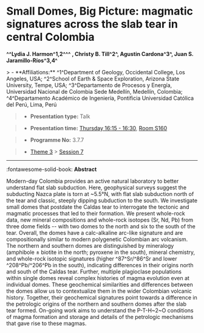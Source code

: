 # Small Domes, Big Picture: magmatic signatures across the slab tear in central Colombia

**^^Lydia J. Harmon^1,2^^^ , Christy B. Till^2^, Agustin Cardona^3^, Juan S. Jaramillo-Ríos^3,4^**

<!-- more -->> - **Affiliations:** ^1^Department of Geology, Occidental College, Los Angeles, USA; ^2^School of Earth & Space Exploration, Arizona State University, Tempe, USA; ^3^Departamento de Procesos y Energía, Universidad Nacional de Colombia Sede Medellín, Medellín, Colombia; ^4^Departamento Académico de Ingeniería, Pontificia Universidad Católica del Perú, Lima, Perú  

> - **Presentation type:** Talk

> - **Presentation time:** [Thursday 16:15 - 16:30](../sessions_comparison.md#__tabbed_3_2), [Room S160](../maps_venue.md#__tabbed_1_2)

> - **Programme No:** 3.7.7

> - [Theme 3](../theme3.md) > [Session 7](../sessions/session-3-7.md)

--- 

:fontawesome-solid-book: **Abstract**

Modern-day Colombia provides an active natural laboratory to better understand flat slab subduction. Here, geophysical surveys suggest the subducting Nazca plate is torn at ~5.5°N, with flat slab subduction north of the tear and classic, steeply dipping subduction to the south. We investigate small domes that postdate the Caldas tear to interrogate the tectonic and magmatic processes that led to their formation. We present whole-rock data, new mineral compositions and whole-rock isotopes (Sr, Nd, Pb) from three dome fields -- with two domes to the north and six to the south of the tear. Overall, the domes have a calc-alkaline arc-like signature and are compositionally similar to modern polygenetic Colombian arc volcanism. The northern and southern domes are distinguished by mineralogy (amphibole ± biotite in the north; pyroxene in the south), mineral chemistry, and whole-rock isotopic signatures (higher ^87^Sr/^86^Sr and lower ^208^Pb/^206^Pb in the south), indicating differences in their origins north and south of the Caldas tear. Further, multiple plagioclase populations within single domes reveal complex histories of magma evolution even at individual domes. These geochemical similarities and differences between the domes allow us to contextualize them in the wider Colombian volcanic history. Together, their geochemical signatures point towards a difference in the petrologic origins of the northern and southern domes after the slab tear formed. On-going work aims to understand the P-T-H~2~O conditions of magma formation and storage and details of the petrologic mechanisms that gave rise to these magmas.

